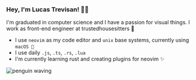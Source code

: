 ### Hey, I'm Lucas Trevisan! 👋🏻

I'm graduated in computer science and I have a passion for visual things. I work as front-end engineer at trustedhousesitters 🐶

- I use `neovim` as my code editor and `unix` base systems, currently using `macOS `
- I use daily `.js`, `.ts`, `.rs`, `.lua`
- I'm currently learning rust and creating plugins for neovim ✨

![penguin waving](https://media.giphy.com/media/Wz7gk4e2Pxcmk/giphy.gif)
